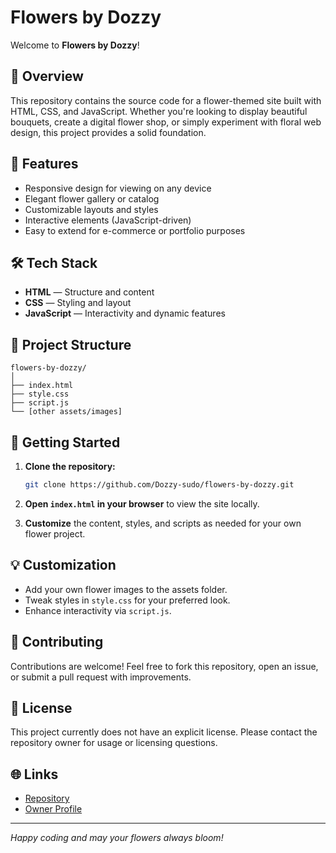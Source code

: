 # Flowers by Dozzy

Welcome to **Flowers by Dozzy**!  

## 🚀 Overview

This repository contains the source code for a flower-themed site built with HTML, CSS, and JavaScript. Whether you're looking to display beautiful bouquets, create a digital flower shop, or simply experiment with floral web design, this project provides a solid foundation.

## 🌸 Features

- Responsive design for viewing on any device
- Elegant flower gallery or catalog
- Customizable layouts and styles
- Interactive elements (JavaScript-driven)
- Easy to extend for e-commerce or portfolio purposes

## 🛠️ Tech Stack

- **HTML** — Structure and content
- **CSS** — Styling and layout
- **JavaScript** — Interactivity and dynamic features

## 📁 Project Structure

```
flowers-by-dozzy/
│
├── index.html
├── style.css
├── script.js
└── [other assets/images]
```

## 🏁 Getting Started

1. **Clone the repository:**
   ```bash
   git clone https://github.com/Dozzy-sudo/flowers-by-dozzy.git
   ```
2. **Open `index.html` in your browser** to view the site locally.

3. **Customize** the content, styles, and scripts as needed for your own flower project.

## 💡 Customization

- Add your own flower images to the assets folder.
- Tweak styles in `style.css` for your preferred look.
- Enhance interactivity via `script.js`.

## 🤝 Contributing

Contributions are welcome! Feel free to fork this repository, open an issue, or submit a pull request with improvements.

## 📄 License

This project currently does not have an explicit license. Please contact the repository owner for usage or licensing questions.

## 🌐 Links

- [Repository](https://github.com/Dozzy-sudo/flowers-by-dozzy)
- [Owner Profile](https://github.com/Dozzy-sudo)

---

*Happy coding and may your flowers always bloom!*
